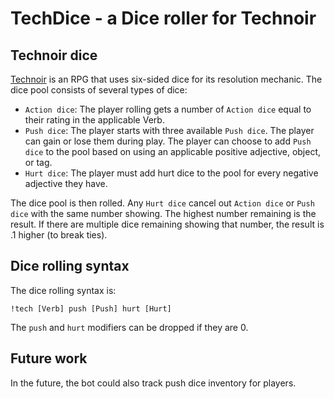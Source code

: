 # TechDice - a Dice roller for Technoir

## Technoir dice

[Technoir](https://www.technoirrpg.com/) is an RPG that uses six-sided dice for its resolution mechanic. The dice pool consists of several types of dice:
- `Action dice`: The player rolling gets a number of `Action dice` equal to their rating in the applicable Verb.
- `Push dice`: The player starts with three available `Push dice`. The player can gain or lose them during play. The player can choose to add `Push dice` to the pool based on using an applicable positive adjective, object, or tag.
- `Hurt dice`: The player must add hurt dice to the pool for every negative adjective they have.

The dice pool is then rolled. Any `Hurt dice` cancel out `Action dice` or `Push dice` with the same number showing. The highest number remaining is the result. If there are multiple dice remaining showing that number, the result is .1 higher (to break ties).

## Dice rolling syntax

The dice rolling syntax is:
```
!tech [Verb] push [Push] hurt [Hurt]
```

The `push` and `hurt` modifiers can be dropped if they are 0.

## Future work

In the future, the bot could also track push dice inventory for players.
